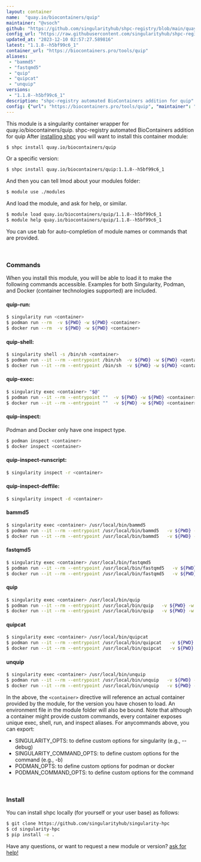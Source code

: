 ```yaml
---
layout: container
name:  "quay.io/biocontainers/quip"
maintainer: "@vsoch"
github: "https://github.com/singularityhub/shpc-registry/blob/main/quay.io/biocontainers/quip/container.yaml"
config_url: "https://raw.githubusercontent.com/singularityhub/shpc-registry/main/quay.io/biocontainers/quip/container.yaml"
updated_at: "2023-12-10 02:57:27.589816"
latest: "1.1.8--h5bf99c6_1"
container_url: "https://biocontainers.pro/tools/quip"
aliases:
 - "bammd5"
 - "fastqmd5"
 - "quip"
 - "quipcat"
 - "unquip"
versions:
 - "1.1.8--h5bf99c6_1"
description: "shpc-registry automated BioContainers addition for quip"
config: {"url": "https://biocontainers.pro/tools/quip", "maintainer": "@vsoch", "description": "shpc-registry automated BioContainers addition for quip", "latest": {"1.1.8--h5bf99c6_1": "sha256:436b89302f0fdf85caae06fd03a844b515022595155773e43aacaf7d85dcf14d"}, "tags": {"1.1.8--h5bf99c6_1": "sha256:436b89302f0fdf85caae06fd03a844b515022595155773e43aacaf7d85dcf14d"}, "docker": "quay.io/biocontainers/quip", "aliases": {"bammd5": "/usr/local/bin/bammd5", "fastqmd5": "/usr/local/bin/fastqmd5", "quip": "/usr/local/bin/quip", "quipcat": "/usr/local/bin/quipcat", "unquip": "/usr/local/bin/unquip"}}
---
```


This module is a singularity container wrapper for quay.io/biocontainers/quip.
shpc-registry automated BioContainers addition for quip
After [installing shpc](#install) you will want to install this container module:


```bash
$ shpc install quay.io/biocontainers/quip
```

Or a specific version:

```bash
$ shpc install quay.io/biocontainers/quip:1.1.8--h5bf99c6_1
```

And then you can tell lmod about your modules folder:

```bash
$ module use ./modules
```

And load the module, and ask for help, or similar.

```bash
$ module load quay.io/biocontainers/quip/1.1.8--h5bf99c6_1
$ module help quay.io/biocontainers/quip/1.1.8--h5bf99c6_1
```

You can use tab for auto-completion of module names or commands that are provided.

<br>

### Commands

When you install this module, you will be able to load it to make the following commands accessible.
Examples for both Singularity, Podman, and Docker (container technologies supported) are included.

#### quip-run:

```bash
$ singularity run <container>
$ podman run --rm  -v ${PWD} -w ${PWD} <container>
$ docker run --rm  -v ${PWD} -w ${PWD} <container>
```

#### quip-shell:

```bash
$ singularity shell -s /bin/sh <container>
$ podman run --it --rm --entrypoint /bin/sh  -v ${PWD} -w ${PWD} <container>
$ docker run --it --rm --entrypoint /bin/sh  -v ${PWD} -w ${PWD} <container>
```

#### quip-exec:

```bash
$ singularity exec <container> "$@"
$ podman run --it --rm --entrypoint ""  -v ${PWD} -w ${PWD} <container> "$@"
$ docker run --it --rm --entrypoint ""  -v ${PWD} -w ${PWD} <container> "$@"
```

#### quip-inspect:

Podman and Docker only have one inspect type.

```bash
$ podman inspect <container>
$ docker inspect <container>
```

#### quip-inspect-runscript:

```bash
$ singularity inspect -r <container>
```

#### quip-inspect-deffile:

```bash
$ singularity inspect -d <container>
```


#### bammd5

```bash
$ singularity exec <container> /usr/local/bin/bammd5
$ podman run --it --rm --entrypoint /usr/local/bin/bammd5   -v ${PWD} -w ${PWD} <container> -c " $@"
$ docker run --it --rm --entrypoint /usr/local/bin/bammd5   -v ${PWD} -w ${PWD} <container> -c " $@"
```


#### fastqmd5

```bash
$ singularity exec <container> /usr/local/bin/fastqmd5
$ podman run --it --rm --entrypoint /usr/local/bin/fastqmd5   -v ${PWD} -w ${PWD} <container> -c " $@"
$ docker run --it --rm --entrypoint /usr/local/bin/fastqmd5   -v ${PWD} -w ${PWD} <container> -c " $@"
```


#### quip

```bash
$ singularity exec <container> /usr/local/bin/quip
$ podman run --it --rm --entrypoint /usr/local/bin/quip   -v ${PWD} -w ${PWD} <container> -c " $@"
$ docker run --it --rm --entrypoint /usr/local/bin/quip   -v ${PWD} -w ${PWD} <container> -c " $@"
```


#### quipcat

```bash
$ singularity exec <container> /usr/local/bin/quipcat
$ podman run --it --rm --entrypoint /usr/local/bin/quipcat   -v ${PWD} -w ${PWD} <container> -c " $@"
$ docker run --it --rm --entrypoint /usr/local/bin/quipcat   -v ${PWD} -w ${PWD} <container> -c " $@"
```


#### unquip

```bash
$ singularity exec <container> /usr/local/bin/unquip
$ podman run --it --rm --entrypoint /usr/local/bin/unquip   -v ${PWD} -w ${PWD} <container> -c " $@"
$ docker run --it --rm --entrypoint /usr/local/bin/unquip   -v ${PWD} -w ${PWD} <container> -c " $@"
```



In the above, the `<container>` directive will reference an actual container provided
by the module, for the version you have chosen to load. An environment file in the
module folder will also be bound. Note that although a container
might provide custom commands, every container exposes unique exec, shell, run, and
inspect aliases. For anycommands above, you can export:

 - SINGULARITY_OPTS: to define custom options for singularity (e.g., --debug)
 - SINGULARITY_COMMAND_OPTS: to define custom options for the command (e.g., -b)
 - PODMAN_OPTS: to define custom options for podman or docker
 - PODMAN_COMMAND_OPTS: to define custom options for the command

<br>

### Install

You can install shpc locally (for yourself or your user base) as follows:

```bash
$ git clone https://github.com/singularityhub/singularity-hpc
$ cd singularity-hpc
$ pip install -e .
```

Have any questions, or want to request a new module or version? [ask for help!](https://github.com/singularityhub/singularity-hpc/issues)